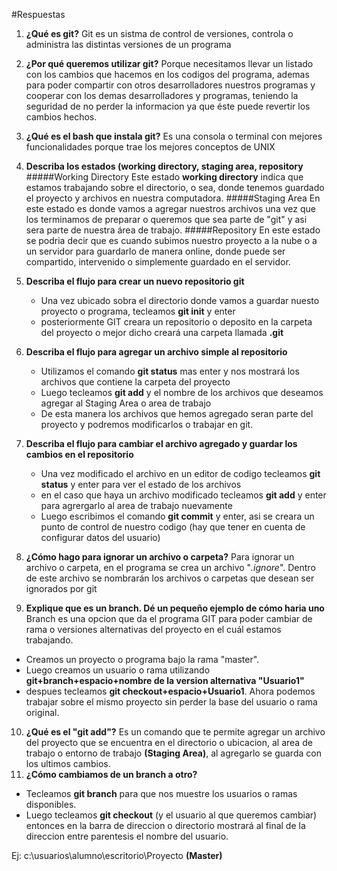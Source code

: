 #Respuestas 

1. **¿Qué es git?**
Git es un sistma de control de versiones, controla o administra las distintas versiones de un programa
2. **¿Por qué queremos utilizar git?**
Porque necesitamos llevar un listado con los cambios que hacemos en los codigos del programa, ademas para poder compartir con otros desarrolladores nuestros programas y cooperar con los demas desarrolladores y programas, teniendo la seguridad de no perder la informacion ya que éste puede revertir los cambios hechos. 
3. **¿Qué es el bash que instala git?**
Es una consola o terminal con mejores funcionalidades porque trae los mejores conceptos de UNIX
4. **Describa los estados (working directory, staging area, repository**
#####Working Directory
Este estado **working directory** indica que estamos trabajando sobre el directorio, o sea, donde tenemos guardado el proyecto y archivos en nuestra computadora.
#####Staging Area
En este estado es donde vamos a agregar nuestros archivos una vez que los terminamos de preparar o queremos que sea parte de "git" y asi sera parte de nuestra área de trabajo.
#####Repository
En este estado se podria decir que es cuando subimos nuestro proyecto a la nube o a un servidor para guardarlo de manera online, donde puede ser compartido, intervenido o simplemente guardado en el servidor. 

5. **Describa el flujo para crear un nuevo repositorio git**
   * Una vez ubicado sobra el directorio donde vamos a guardar nuesto proyecto o programa, tecleamos **git init** y enter
   * posteriormente GIT creara un repositorio o deposito en la carpeta del proyecto o mejor dicho creará una carpeta llamada **.git**
6. **Describa el flujo para agregar un archivo simple al repositorio**
   * Utilizamos el comando **git status** mas enter y nos mostrará los archivos que contiene la carpeta del proyecto
   * Luego tecleamos **git add** y el nombre de los archivos que deseamos agregar al Staging Area o area de trabajo
   * De esta manera los archivos que hemos agregado seran parte del proyecto y podremos modificarlos o trabajar en git.
7. **Describa el flujo para cambiar el archivo agregado y guardar los cambios en el repositorio**
   * Una vez modificado el archivo en un editor de codigo tecleamos **git status** y enter para ver el estado de los archivos
   * en el caso que haya un archivo modificado tecleamos **git add** y enter para agrergarlo al area de trabajo nuevamente
   * Luego escribimos el comando **git commit** y enter, asi se creara un punto de control de nuestro codigo (hay que tener en cuenta de configurar datos del usuario)
8. **¿Cómo hago para ignorar un archivo o carpeta?**
Para ignorar un archivo o carpeta, en el programa se crea un archivo "*.ignore*". Dentro de este archivo se nombrarán los archivos o carpetas que desean ser ignorados por git
9. **Explique que es un branch. Dé un pequeño ejemplo de cómo haria uno**
Branch es una opcion que da el programa GIT para poder cambiar de rama o versiones alternativas del proyecto en el cuál estamos trabajando.
 * Creamos un proyecto o programa bajo la rama "master".
 *  Luego creamos un usuario o rama utilizando **git+branch+espacio+nombre de la version alternativa "Usuario1"**
 *   despues tecleamos **git checkout+espacio+Usuario1**. Ahora podemos trabajar sobre el mismo proyecto sin perder la base del usuario o rama original.
10. **¿Qué es el "git add"?**
Es un comando que te permite agregar un archivo del proyecto que se encuentra en el directorio o ubicacion, al area de trabajo o entorno de trabajo **(Staging Area)**, al agregarlo se guarda con los ultimos cambios. 
11. **¿Cómo cambiamos de un branch a otro?**
 * Tecleamos **git branch** para que nos muestre los usuarios o ramas disponibles. 
 * Luego tecleamos **git checkout** (y el usuario al que queremos cambiar) entonces en la barra de direccion o directorio mostrará al final de la direccion entre parentesis el nombre del usuario.

Ej: c:\usuarios\alumno\escritorio\Proyecto **(Master)**